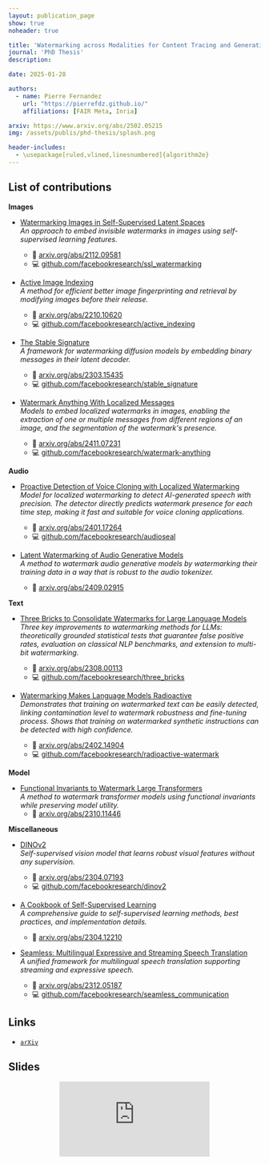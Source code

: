 ```yaml
---
layout: publication_page
show: true
noheader: true

title: 'Watermarking across Modalities for Content Tracing and Generative AI'
journal: 'PhD Thesis'
description: 

date: 2025-01-28

authors:
  - name: Pierre Fernandez
    url: "https://pierrefdz.github.io/"
    affiliations: [FAIR Meta, Inria]

arxiv: https://www.arxiv.org/abs/2502.05215
img: /assets/publis/phd-thesis/splash.png

header-includes:
  - \usepackage[ruled,vlined,linesnumbered]{algorithm2e}
---
```


## List of contributions

**Images**

- [Watermarking Images in Self-Supervised Latent Spaces](/publications/sslwatermarking) \
*An approach to embed invisible watermarks in images using self-supervised learning features.*
  - 📄 [arxiv.org/abs/2112.09581](https://arxiv.org/abs/2112.09581)
  - 💻 [github.com/facebookresearch/ssl_watermarking](https://github.com/facebookresearch/ssl_watermarking)

- [Active Image Indexing](/publications/activeindexing) \
*A method for efficient better image fingerprinting and retrieval by modifying images before their release.*
  - 📄 [arxiv.org/abs/2210.10620](https://arxiv.org/abs/2210.10620)  
  - 💻 [github.com/facebookresearch/active_indexing](https://github.com/facebookresearch/active_indexing)

- [The Stable Signature](/publications/stablesignature) \
*A framework for watermarking diffusion models by embedding binary messages in their latent decoder.*
  - 📄 [arxiv.org/abs/2303.15435](https://arxiv.org/abs/2303.15435)
  - 💻 [github.com/facebookresearch/stable_signature](https://github.com/facebookresearch/stable_signature)

- [Watermark Anything With Localized Messages](/publications/watermark-anything) \
*Models to embed localized watermarks in images, enabling the extraction of one or multiple messages from different regions of an image, and the segmentation of the watermark's presence.*
  - 📄 [arxiv.org/abs/2411.07231](https://arxiv.org/abs/2411.07231) 
  - 💻 [github.com/facebookresearch/watermark-anything](https://github.com/facebookresearch/watermark-anything)

**Audio**

- [Proactive Detection of Voice Cloning with Localized Watermarking](/publications/audioseal) \
*Model for localized watermarking to detect AI-generated speech with precision. The detector directly predicts watermark presence for each time step, making it fast and suitable for voice cloning applications.*
  - 📄 [arxiv.org/abs/2401.17264](https://arxiv.org/abs/2401.17264)  
  - 💻 [github.com/facebookresearch/audioseal](https://github.com/facebookresearch/audioseal)

- [Latent Watermarking of Audio Generative Models](/publications/audiowm) \
*A method to watermark audio generative models by watermarking their training data in a way that is robust to the audio tokenizer.*
  - 📄 [arxiv.org/abs/2409.02915](https://arxiv.org/abs/2409.02915)

**Text**

- [Three Bricks to Consolidate Watermarks for Large Language Models](/publications/threebricks) \
*Three key improvements to watermarking methods for LLMs: theoretically grounded statistical tests that guarantee false positive rates, evaluation on classical NLP benchmarks, and extension to multi-bit watermarking.*
  - 📄 [arxiv.org/abs/2308.00113](https://arxiv.org/abs/2308.00113)
  - 💻 [github.com/facebookresearch/three_bricks](https://github.com/facebookresearch/three_bricks)

- [Watermarking Makes Language Models Radioactive](/publications/radioactive) \
*Demonstrates that training on watermarked text can be easily detected, linking contamination level to watermark robustness and fine-tuning process. Shows that training on watermarked synthetic instructions can be detected with high confidence.*
  - 📄 [arxiv.org/abs/2402.14904](https://arxiv.org/abs/2402.14904)  
  - 💻 [github.com/facebookresearch/radioactive-watermark](https://github.com/facebookresearch/radioactive-watermark)

**Model**

- [Functional Invariants to Watermark Large Transformers](/publications/invariancewm) \
*A method to watermark transformer models using functional invariants while preserving model utility.*
  - 📄 [arxiv.org/abs/2310.11446](https://arxiv.org/abs/2310.11446)  

**Miscellaneous**

- [DINOv2](/publications/dinov2) \
*Self-supervised vision model that learns robust visual features without any supervision.*
  - 📄 [arxiv.org/abs/2304.07193](https://arxiv.org/abs/2304.07193)  
  - 💻 [github.com/facebookresearch/dinov2](https://github.com/facebookresearch/dinov2)

- [A Cookbook of Self-Supervised Learning](/publications/sslcookbook) \
*A comprehensive guide to self-supervised learning methods, best practices, and implementation details.*
  - 📄 [arxiv.org/abs/2304.12210](https://arxiv.org/abs/2304.12210)  

- [Seamless: Multilingual Expressive and Streaming Speech Translation](/publications/seamless) \
*A unified framework for multilingual speech translation supporting streaming and expressive speech.*
  - 📄 [arxiv.org/abs/2312.05187](https://arxiv.org/abs/2312.05187)  
  - 💻 [github.com/facebookresearch/seamless_communication](https://github.com/facebookresearch/seamless_communication)

## Links

- [`arXiv`]({{page.arxiv}})

## Slides

<p align="center" class="img-fluid mt-2">
  <iframe src="https://docs.google.com/presentation/d/e/2PACX-1vTt6savFuYiTPufjX7TT_Ylow2NJf3DpckHpBEvQGmS7C61Th96LJDTZ9JReTcSxhiSVTff2mm525c0/embed?start=false&loop=false&delayms=1000" frameborder="0" class="video" allowfullscreen="true" mozallowfullscreen="true" webkitallowfullscreen="true"></iframe>
</p>
